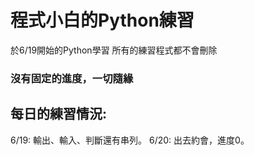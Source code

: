 # 程式小白的Python練習

於6/19開始的Python學習
所有的練習程式都不會刪除

### 沒有固定的進度，一切隨緣

## 每日的練習情況:
6/19: 輸出、輸入、判斷還有串列。
6/20: 出去約會，進度0。